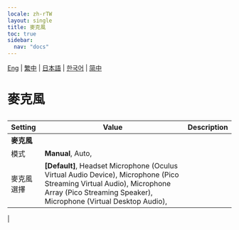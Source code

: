 ```yaml
---
locale: zh-rTW
layout: single
title: 麥克風
toc: true
sidebar:
  nav: "docs"
---
```

[Eng](/dancexr/menu/2025.4/chat/microphone) | [繁中](/tw/dancexr/menu/2025.4/chat/microphone) | [日本語](/jp/dancexr/menu/2025.4/chat/microphone) | [한국어](/kr/dancexr/menu/2025.4/chat/microphone) | [简中](/zh/dancexr/menu/2025.4/chat/microphone)

# 麥克風

## 

| Setting | Value | Description |
| :--- | --- | :--- |
|**麥克風** | | 
| 模式 |  **Manual**,  Auto,  |  |
| 麥克風選擇 |  **[Default]**,  Headset Microphone (Oculus Virtual Audio Device),  Microphone (Pico Streaming Virtual Audio),  Microphone Array (Pico Streaming Speaker),  Microphone (Virtual Desktop Audio),  |  |
|
